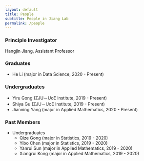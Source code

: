 ```yaml
---
layout: default
title: People
subtitle: People in Jiang Lab
permalink: /people
---
```


### Principle Investigator
Hangjin Jiang, Assistant Professor

### Graduates
- He Li (major in Data Science, 2020 - Present)

### Undergraduates
- Yiru Gong (ZJU－UoE Institute, 2019 - Present)
- Shiya Gu (ZJU－UoE Institute, 2019 - Present)
- Jianning Yang (major in Applied Mathematics, 2020 - Present)

### Past Members
- Undergraduates
    - Qize Gong (major in Statistics, 2019 - 2020)
    - Yibo Chen (major in Statistics, 2019 - 2020)
    - Yanrui Sun (major in Applied Mathematics, 2019 - 2020)
    - Xiangrui Kong (major in Applied Mathematics, 2019 - 2020)





